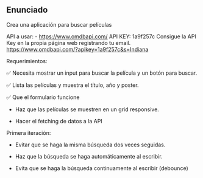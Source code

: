 ## Enunciado

Crea una aplicación para buscar películas

API a usar: - https://www.omdbapi.com/
API KEY: 1a9f257c
Consigue la API Key en la propia página web registrando tu email.
https://www.omdbapi.com/?apikey=1a9f257c&s=Indiana

Requerimientos:

✅ Necesita mostrar un input para buscar la película y un botón para buscar.

✅ Lista las películas y muestra el título, año y poster.

✅ Que el formulario funcione

- Haz que las películas se muestren en un grid responsive.

- Hacer el fetching de datos a la API

Primera iteración:

- Evitar que se haga la misma búsqueda dos veces seguidas.

- Haz que la búsqueda se haga automáticamente al escribir.

- Evita que se haga la búsqueda continuamente al escribir (debounce)
